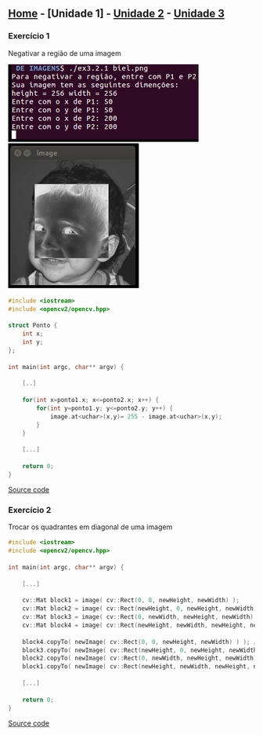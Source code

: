 ## [Home](index.md) - [Unidade 1] - [Unidade 2](#) - [Unidade 3](#)

### Exercício 1
Negativar a região de uma imagem

![useful image](image/ex3.2.1t.png) ![useful image](image/ex3.2.1.png)

```c++
#include <iostream>
#include <opencv2/opencv.hpp>

struct Ponto {
	int x;
	int y;
};

int main(int argc, char** argv) {
	
	[..] 
	
	for(int x=ponto1.x; x<=ponto2.x; x++) {
		for(int y=ponto1.y; y<=ponto2.y; y++) {
			image.at<uchar>(x,y)= 255 - image.at<uchar>(x,y);
		}
	}
	
	[...]
	
	return 0;
}
```
[Source code](code/ex3.2.1.cpp)

### Exercício 2
Trocar os quadrantes em diagonal de uma imagem
```c++
#include <iostream>
#include <opencv2/opencv.hpp>

int main(int argc, char** argv) {

	[...]

	cv::Mat block1 = image( cv::Rect(0, 0, newHeight, newWidth) );
	cv::Mat block2 = image( cv::Rect(newHeight, 0, newHeight, newWidth) );
	cv::Mat block3 = image( cv::Rect(0, newWidth, newHeight, newWidth) );
	cv::Mat block4 = image( cv::Rect(newHeight, newWidth, newHeight, newWidth) );

	block4.copyTo( newImage( cv::Rect(0, 0, newHeight, newWidth) ) ); // 1
	block3.copyTo( newImage( cv::Rect(newHeight, 0, newHeight, newWidth) ) ); // 2
	block2.copyTo( newImage( cv::Rect(0, newWidth, newHeight, newWidth) ) ); // 3
	block1.copyTo( newImage( cv::Rect(newHeight, newWidth, newHeight, newWidth) ) ); // 4

	[...]

	return 0;
}
```
[Source code](code/ex3.2.2.cpp)
